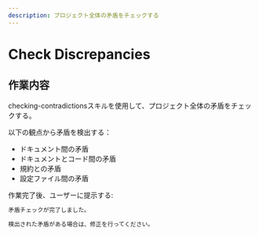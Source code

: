 ```yaml
---
description: プロジェクト全体の矛盾をチェックする
---
```


# Check Discrepancies

## 作業内容

checking-contradictionsスキルを使用して、プロジェクト全体の矛盾をチェックする。

以下の観点から矛盾を検出する：

- ドキュメント間の矛盾
- ドキュメントとコード間の矛盾
- 規約との矛盾
- 設定ファイル間の矛盾

作業完了後、ユーザーに提示する:

```markdown
矛盾チェックが完了しました。

検出された矛盾がある場合は、修正を行ってください。
```
